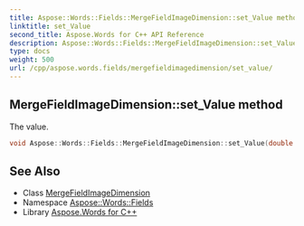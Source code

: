 ```yaml
---
title: Aspose::Words::Fields::MergeFieldImageDimension::set_Value method
linktitle: set_Value
second_title: Aspose.Words for C++ API Reference
description: Aspose::Words::Fields::MergeFieldImageDimension::set_Value method. The value in C++.
type: docs
weight: 500
url: /cpp/aspose.words.fields/mergefieldimagedimension/set_value/
---
```

## MergeFieldImageDimension::set_Value method


The value.

```cpp
void Aspose::Words::Fields::MergeFieldImageDimension::set_Value(double value)
```

## See Also

* Class [MergeFieldImageDimension](../)
* Namespace [Aspose::Words::Fields](../../)
* Library [Aspose.Words for C++](../../../)
